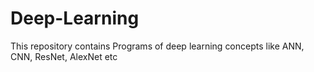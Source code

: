 # Deep-Learning
This repository contains Programs of deep learning concepts like ANN, CNN, ResNet, AlexNet etc
